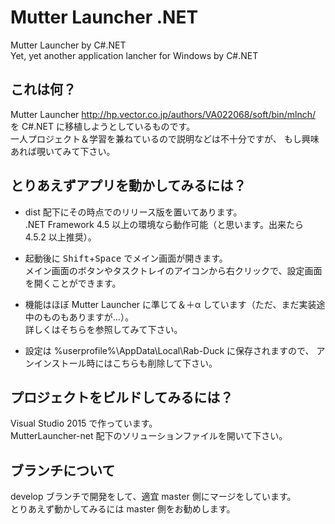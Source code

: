 # Mutter Launcher .NET

Mutter Launcher by C#.NET  
Yet, yet another application lancher for Windows by C#.NET

## これは何？

Mutter Launcher <http://hp.vector.co.jp/authors/VA022068/soft/bin/mlnch/>  
を C#.NET に移植しようとしているものです。  
一人プロジェクト＆学習を兼ねているので説明などは不十分ですが、
もし興味あれば覗いてみて下さい。

## とりあえずアプリを動かしてみるには？

- dist 配下にその時点でのリリース版を置いてあります。  
.NET Framework 4.5 以上の環境なら動作可能（と思います。出来たら 4.5.2 以上推奨）。

- 起動後に <kbd>Shift</kbd>+<kbd>Space</kbd> でメイン画面が開きます。  
メイン画面のボタンやタスクトレイのアイコンから右クリックで、設定画面を開くことができます。

- 機能はほぼ Mutter Launcher に準じて＆＋α しています（ただ、まだ実装途中のものもありますが…）。  
詳しくはそちらを参照してみて下さい。

- 設定は %userprofile%\AppData\Local\Rab-Duck に保存されますので、
アンインストール時にはこちらも削除して下さい。

## プロジェクトをビルドしてみるには？

Visual Studio 2015 で作っています。  
MutterLauncher-net 配下のソリューションファイルを開いて下さい。


## ブランチについて
develop ブランチで開発をして、適宜 master 側にマージをしています。  
とりあえず動かしてみるには master 側をお勧めします。
